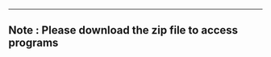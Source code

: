 -----------------------------------------------------------
Note : Please download the zip file to access programs
-----------------------------------------------------------
